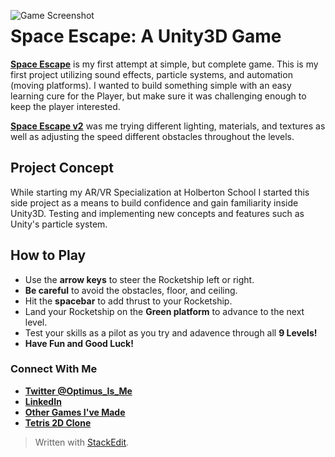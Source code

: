 <img src="https://i.imgur.com/aAIxYfa.png"
     alt="Game Screenshot"
     style="float: left; margin-right: 10px;" />

# Space Escape: A Unity3D Game

**[Space Escape](https://sharemygame.com/@BrandynR/space-escape)** is my first attempt at simple, but complete game. This is my first project utilizing sound effects, particle systems, and automation (moving platforms). I wanted to build something simple with an easy learning cure for the Player, but make sure it was challenging enough to keep the player interested.

**[Space Escape v2](https://sharemygame.com/@BrandynR/space-escape-v2)** was me trying different lighting, materials, and textures as well as adjusting the speed different obstacles throughout the levels.

## Project Concept

While starting my AR/VR Specialization at Holberton School I started this side project as a means to build confidence and gain familiarity inside Unity3D. Testing and implementing new concepts and features such as Unity's particle system. 


## How to Play

- Use the **arrow keys** to steer the Rocketship left or right.
- **Be careful** to avoid the obstacles, floor, and ceiling. 
- Hit the **spacebar** to add thrust to your Rocketship. 
- Land your Rocketship on the **Green platform** to advance to the next level.
- Test your skills as a pilot as you try and adavence through all **9 Levels!**
- **Have Fun and Good Luck!**

### Connect With Me
- **[Twitter @Optimus_Is_Me](https://twitter.com/Optimus_is_Me)**
- **[LinkedIn](https://www.linkedin.com/in/brandyn-reindel-372b57102/)**
- **[Other Games I've Made](https://sharemygame.com/@BrandynR)**
- **[Tetris 2D Clone](https://github.com/BrandynR/Tetris-2D-Clone)**

> Written with [StackEdit](https://stackedit.io/).
